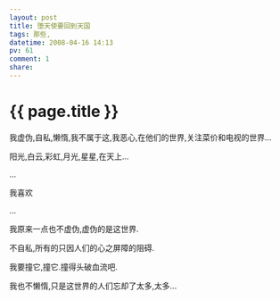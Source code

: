 ```yaml
---
layout: post
title: 堕天使要回到天国
tags: 那些,
datetime: 2008-04-16 14:13
pv: 61
comment: 1
share: 
---
```


{{ page.title }}
================

 <p>我虚伪,自私,懒惰,我不属于这,我恶心,在他们的世界,关注菜价和电视的世界...</p><p>阳光,白云,彩虹,月光,星星,在天上...</p><p>...</p><p>我喜欢</p><p>...</p><p>我原来一点也不虚伪,虚伪的是这世界.</p><p>不自私,所有的只因人们的心之屏障的阻碍.</p><p>我要撞它,撞它.撞得头破血流吧.</p><p>我也不懒惰,只是这世界的人们忘却了太多,太多...</p> 

